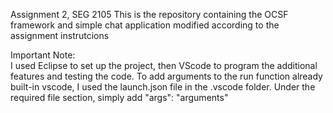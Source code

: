 Assignment 2, SEG 2105
This is the repository containing the OCSF framework and simple chat application modified according to the assignment instrutcions

Important Note:  
I used Eclipse to set up the project, then VScode to program the additional features and testing the code. To add arguments to the run function already built-in vscode, I used the launch.json file in the .vscode folder. Under the required file section, simply add "args": "arguments"
